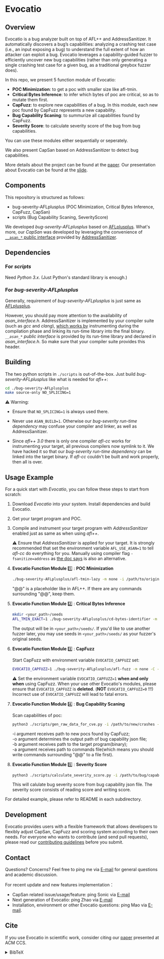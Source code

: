 # Evocatio

## Overview

Evocatio is a bug analyzer built on top of AFL++ and AddressSanitizer. It automatically discovers a bug’s capabilities: analyzing a crashing test case (i.e., an input exposing a bug) to understand the full extent of how an attacker can exploit a bug. Evocatio leverages a capability-guided fuzzer to efficiently uncover new bug capabilities (rather than only generating a single crashing test case for a given bug, as a traditional greybox fuzzer does).

In this repo, we present 5 function module of Evocatio:

- **POC Minimization**: to get a poc with smaller size like afl-tmin.
- **Critical Bytes Inference**: to infer which bytes of poc are critical, so as to mutate them first.
- **CapFuzz**: to explore new capabilities of a bug. In this module, each new poc found by CapFuzz represents a new capability.
- **Bug Capability Scaning**: to summurize all capabilities found by CapFuzz.
- **Severity Score**: to calculate severity score of the bug from bug capabilities.

You can use these modules either sequentially or seperately.

We also present CapSan based on AddressSanitizer to detect bug capabilities.

More details about the project can be found at the [paper](https://hexhive.epfl.ch/publications/files/22CCS.pdf). Our presentation about Evocatio can be found at the [slide](https://hexhive.epfl.ch/publications/files/22CCS-presentation.pdf).

## Components

This repository is structured as follows:

- bug-severity-AFLplusplus (POC Minimization, Critical Bytes Inference, CapFuzz, CapSan)
- scripts (Bug Capability Scaning, SeverityScore)

We developed *bug-severity-AFLplusplus* based on [AFLplusplus](https://github.com/AFLplusplus/AFLplusplus). What's more, our *CapSan* was developed by leveraging the convenience of [`__asan_*` public interface](https://github.com/llvm/llvm-project/blob/b5c862e15caf4d8aa34bbc6ee25af8da9a9405a4/compiler-rt/include/sanitizer/asan_interface.h#L263) provided by [AddressSanitizer](https://github.com/google/sanitizers/wiki/AddressSanitizer).

## Dependencies

### For *scripts*

Need *Python 3.x*. (Just Python's standard library is enough.)

### For *bug-severity-AFLplusplus*

Generally, requirement of *bug-severity-AFLplusplus* is just same as [AFLplusplus](https://github.com/AFLplusplus/AFLplusplus).

However, you should pay more attention to the availability of *asan_interface.h*. AddressSanitizer is implemented by your compiler suite (such as *gcc* and *clang*), [which works by](https://github.com/google/sanitizers/wiki/AddressSanitizerAlgorithm) instrumenting during the compilation phase and linking its run-time library into the final binary. *`__asan_*` public interface* is provided by its run-time library and declared in *asan_interface.h*. So make sure that your compiler suite provides this header.

## Building

The two python scripts in `./scripts` is out-of-the-box. Just build *bug-severity-AFLplusplus* like what is needed for *afl++*:

```bash
cd ./bug-severity-AFLplusplus
make source-only NO_SPLICING=1
```

:warning: Warning:

 - Ensure that `NO_SPLICING=1` is always used there.

 - Never use `ASAN_BUILD=1`. Otherwise our *bug-severity run-time dependency* may confuse your compiler and linker, as well as AddressSanitizer.

 - Since *afl++ 3.0* there is only one compiler *afl-cc* works for instrumenting your target, all previous compilers now symlink to it. We have hacked it so that our *bug-severity run-time dependency* can be linked into the target binary. If *afl-cc* couldn't be built and work properly, then all is over.

## Usage Example

For a quick start with *Evocatio*, you can follow these steps to start from scratch:

1. Download *Evocatio* into your system. Install dependencies and build Evocatio.

2. Get your target program and POC.

3. Compile and instrument your target program with *AddressSanitizer* enabled just as same as when using *afl++*.

   :warning: Ensure that *AddressSanitizer* is applied for your target. It is strongly recommended that set the environment variable `AFL_USE_ASAN=1` to tell  *afl-cc* do everything for you. Manually using compiler flag `-fsanitize=address` as [the doc says](https://github.com/google/sanitizers/wiki/AddressSanitizer) is also an alternative. 

4. **Evocatio Function Module** :one: : **POC Minimization**

    ```bash
    ./bug-severity-AFLplusplus/afl-tmin-lazy -m none -i /path/to/original/poc -o /path/to/minimized/poc -- /path/to/target/program @@
    ```

    "@@" is a placeholder like in AFL++. If there are any commands surrounding "@@", keep them.

5. **Evocatio Function Module** :two: : **Critical Bytes Inference**

    ```bash
    mkdir <your_path>/seeds
    AFL_TMIN_EXACT=1 ./bug-severity-AFLplusplus/cd-bytes-identifier -m none -i /path/to/poc -o /tmp/foo -g -c /tmp/constraints.res -k <your_path>/seeds -- /path/to/target/program @@
    ```

    The output will be in `<your_path>/seeds/`. If you'd like to use another fuzzer later, you may use seeds in `<your_path>/seeds/` as your fuzzer's original seeds.

6. **Evocatio Function Module** :three: : **CapFuzz**

    Start CapFuzz with environment variable `EVOCATIO_CAPFUZZ` set:

    ```bash
    EVOCATIO_CAPFUZZ=1 ./bug-severity-AFLplusplus/afl-fuzz -m none -C -i /path/to/input/seeds/ -o /path/to/output/ -k /path/to/original/poc -- /path/to/target/program @@
    ```

    :warning: Set the environment variable `EVOCATIO_CAPFUZZ=1` **when and only when** using CapFuzz. When your use other Evocatio's modules, please ensure that `EVOCATIO_CAPFUZZ` is **deleted**. (**NOT** `EVOCATIO_CAPFUZZ=0` !!!) Incorrect use of `EVOCATIO_CAPFUZZ` will lead to fatal errors.

7. **Evocatio Function Module** :four: : **Bug Capability Scaning**

    Scan capabilities of poc:

    ```bash
    python3 ./scripts/gen_raw_data_for_cve.py -i /path/to/new/crashes -o /path/to/bug/capability/json -b /path/to/target/program -a /path/to/commmands/file
    ```

    -i argument receives path to new pocs found by CapFuzz;  
    -o argument determines the output path of bug capability json file;  
    -b argument receives path to the target program(binary);  
    -a argument receives path to commands file(which means you should write commands surrounding "@@" to a file first).

8.  **Evocatio Function Module** :five: : **Severity Score**

    ```bash
    python3 ./scripts/calculate_severity_score.py -i /path/to/bug/capability/json
    ```

    This will calulate bug severity score from bug capability json file. The severity score consists of reading score and writing score.

For detailed example, please refer to README in each subdirectory.

## Development

Evocatio provides users with a flexible framework that allows developers to flexibly adjust CapSan, CapFuzz and scoring system according to their own needs. For everyone who wants to contribute (and send pull requests), please read our [contributing guidelines](https://github.com/HexHive/Evocatio/blob/main/CONTRIBUTING.md) before you submit.

## Contact

Questions? Concerns? Feel free to ping me via [E-mail](supermolejzy@gmail.com) for general questions and academic discussion.

For recent update and new features implementation：
- CapSan related issue/usage/feature: ping Sonic via [E-mail](observer000@qq.com)
- Next generation of Evocatio: ping Zhao via [E-mail](zhaowei_1999@qq.com)
- Installation, environment or other Evocatio questions: ping Mao via [E-mail](maolc93@126.com).

## Cite

If you use Evocatio in scientific work, consider citing our [paper](https://doi.org/10.1145/3548606.3560575) presented at ACM CCS.

<details>

<summary>BibTeX</summary>

```bibtex
@inproceedings{10.1145/3548606.3560575,
author = {Jiang, Zhiyuan and Gan, Shuitao and Herrera, Adrian and Toffalini, Flavio and Romerio, Lucio and Tang, Chaojing and Egele, Manuel and Zhang, Chao and Payer, Mathias},
title = {Evocatio: Conjuring Bug Capabilities from a Single PoC},
year = {2022},
isbn = {9781450394505},
publisher = {Association for Computing Machinery},
address = {New York, NY, USA},
url = {https://doi.org/10.1145/3548606.3560575},
doi = {10.1145/3548606.3560575},
booktitle = {Proceedings of the 2022 ACM SIGSAC Conference on Computer and Communications Security},
pages = {1599–1613},
numpages = {15},
keywords = {bug triaging, fuzzing, bug capability},
location = {Los Angeles, CA, USA},
series = {CCS '22}
}
```
</details>
